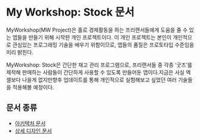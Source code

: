 # My Workshop: Stock 문서

MyWorkshop\(MW Project\)은 홀로 경제활동을 하는 프리랜서들에게 도움을 줄 수 있는 앱들을 만들기 위해 시작한 개인 프로젝트이다. 이 개인 프로젝트는 본인이 개인적으로 관심있는 프로그래밍 기술을 배우기 위함이므로, 앱들의 품질은 프로토타입 수준임을 미리 밝힌다.

MyWorkshop: Stock은 간단한 재고 관리 프로그램으로, 프리랜서들 중 각종 ‘굿즈’를 제작해 판매하는 사람들이 간단하게 사용할 수 있도록 만들어둔 앱이다.지금은 사실 엑셀보다 나을게 없지만향후 업데이트를 통해 개인적으로 실험해보고 싶었던 여러 기술들을 적용해볼 예정이다.

## 문서 종류
- [아키텍처 문서](./sw-architecture.md)
- [상세 디자인 문서](./detail-design.md)